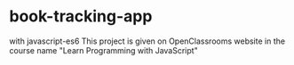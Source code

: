 # book-tracking-app
with javascript-es6
This project is given on OpenClassrooms website in the course name  "Learn Programming with JavaScript"
